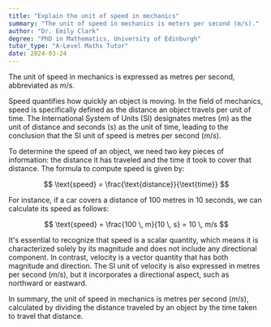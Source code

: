 ```yaml
---
title: "Explain the unit of speed in mechanics"
summary: "The unit of speed in mechanics is meters per second (m/s)."
author: "Dr. Emily Clark"
degree: "PhD in Mathematics, University of Edinburgh"
tutor_type: "A-Level Maths Tutor"
date: 2024-03-24
---
```


The unit of speed in mechanics is expressed as metres per second, abbreviated as $m/s$.

Speed quantifies how quickly an object is moving. In the field of mechanics, speed is specifically defined as the distance an object travels per unit of time. The International System of Units (SI) designates metres ($m$) as the unit of distance and seconds ($s$) as the unit of time, leading to the conclusion that the SI unit of speed is metres per second ($m/s$).

To determine the speed of an object, we need two key pieces of information: the distance it has traveled and the time it took to cover that distance. The formula to compute speed is given by:

$$
\text{speed} = \frac{\text{distance}}{\text{time}}
$$

For instance, if a car covers a distance of $100$ metres in $10$ seconds, we can calculate its speed as follows:

$$
\text{speed} = \frac{100 \, m}{10 \, s} = 10 \, m/s
$$

It's essential to recognize that speed is a scalar quantity, which means it is characterized solely by its magnitude and does not include any directional component. In contrast, velocity is a vector quantity that has both magnitude and direction. The SI unit of velocity is also expressed in metres per second ($m/s$), but it incorporates a directional aspect, such as northward or eastward.

In summary, the unit of speed in mechanics is metres per second ($m/s$), calculated by dividing the distance traveled by an object by the time taken to travel that distance.
    